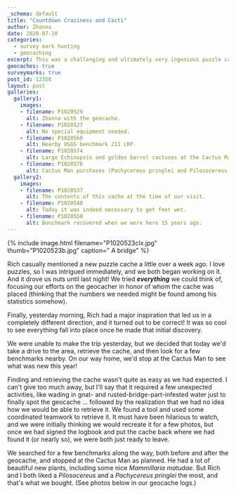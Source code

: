 ```yaml
---
_schema: default
title: "Countdown Craziness and Cacti"
author: Zhanna
date: 2020-07-10
categories:
  - survey mark hunting
  - geocaching
excerpt: This was a challenging and ultimately very ingenious puzzle cache that kep us amused and frustrated for days ... until inspiration struck!
geocaches: true
surveymarks: true
post_id: 12358
layout: post
galleries:
  gallery1:
    images:
    - filename: P1020529
      alt: Zhanna with the geocache.
    - filename: P1020527
      alt: No special equipment needed.
    - filename: P1020560
      alt: Nearby USGS benchmark 211 LRP.
    - filename: P1020574
      alt: Large Echinopsis and golden barrel cactuses at the Cactus Man.
    - filename: P1020578
      alt: Cactus Man purchases (Pachycereus pringlei and Pilosocereus sp.)
  gallery2:
    images:
    - filename: P1020537
      alt: The contents of this cache at the time of our visit.
    - filename: P1020548
      alt: Today it was indeed necessary to get feet wet.
    - filename: P1020550
      alt: Benchmark recovered when we were here 15 years ago.   
---
```


{% include image.html filename="P1020523clx.jpg" thumb="P1020523b.jpg" caption=" A bridge" %}

Rich casually mentioned a new puzzle cache a little over a week ago. I love puzzles, so I was intrigued immediately, and we both began working on it. And it drove us nuts until last night! We tried _**everything**_ we could think of, focusing our efforts on the geocacher in honor of whom the cache was placed (thinking that the numbers we needed might be found among his statistics somehow). 

Finally, yesterday morning, Rich had a major inspiration that led us in a completely different direction, and it turned out to be correct! It was so cool to see everything fall into place once he made that initial discovery.

We were unable to make the trip yesterday, but we decided that today we'd take a drive to the area, retrieve the cache, and then look for a few benchmarks nearby. On our way home, we'd stop at the Cactus Man to see what was new this year!

Finding and retrieving the cache wasn't quite as easy as we had expected. I can't give too much away, but I'll say that it required a few unexpected activities, like wading in gnat- and rusted-bridge-part-infested water just to finally spot the geocache ... followed by the realization that we had no idea how we would be able to retrieve it. We found a tool and used some coordinated teamwork to retrieve it. It must have been hilarious to watch, and we were initially thinking we would recreate it for a few photos, but once we had signed the logbook and put the cache back where we had found it (or nearly so), we were both just ready to leave.

We searched for a few benchmarks along the way, both before and after the geocache, and stopped at the Cactus Man as planned. He had a lot of beautiful new plants, including some nice _Mammillaria matudae_. But Rich and I both liked a _Pilosocereus_ and a _Pachycereus pringlei_ the most, and that's what we bought. (See photos below in our geocache logs.)
